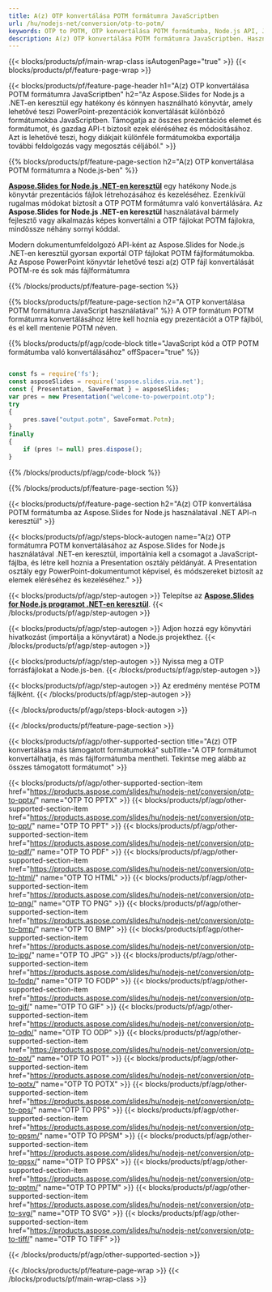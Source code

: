 ```yaml
---
title: A(z) OTP konvertálása POTM formátumra JavaScriptben
url: /hu/nodejs-net/conversion/otp-to-potm/
keywords: OTP to POTM, OTP konvertálása POTM formátumba, Node.js API, JavaScript Library, OTP, POTM
description: A(z) OTP konvertálása POTM formátumra JavaScriptben. Használja a Node.js könyvtár API-t a OTP fájlok konvertálásához POTM formátumba
---
```


{{< blocks/products/pf/main-wrap-class isAutogenPage="true" >}}
{{< blocks/products/pf/feature-page-wrap >}}

{{< blocks/products/pf/feature-page-header h1="A(z) OTP konvertálása POTM formátumra JavaScriptben" h2="Az Aspose.Slides for Node.js a .NET-en keresztül egy hatékony és könnyen használható könyvtár, amely lehetővé teszi PowerPoint-prezentációk konvertálását különböző formátumokba JavaScriptben. Támogatja az összes prezentációs elemet és formátumot, és gazdag API-t biztosít ezek eléréséhez és módosításához. Azt is lehetővé teszi, hogy diákjait különféle formátumokba exportálja további feldolgozás vagy megosztás céljából." >}}

{{% blocks/products/pf/feature-page-section h2="A(z) OTP konvertálása POTM formátumra a Node.js-ben" %}}

[**Aspose.Slides for Node.js .NET-en keresztül**](https://products.aspose.com/slides/hu/nodejs-net/) egy hatékony Node.js könyvtár prezentációs fájlok létrehozásához és kezeléséhez. Ezenkívül rugalmas módokat biztosít a OTP POTM formátumra való konvertálására. Az **Aspose.Slides for Node.js .NET-en keresztül** használatával bármely fejlesztő vagy alkalmazás képes konvertálni a OTP fájlokat POTM fájlokra, mindössze néhány sornyi kóddal.

Modern dokumentumfeldolgozó API-ként az Aspose.Slides for Node.js .NET-en keresztül gyorsan exportál OTP fájlokat POTM fájlformátumokba. Az Aspose PowerPoint könyvtár lehetővé teszi a(z) OTP fájl konvertálását POTM-re és sok más fájlformátumra

{{% /blocks/products/pf/feature-page-section %}}

{{% blocks/products/pf/feature-page-section  h2="A OTP konvertálása POTM formátumra JavaScript használatával" %}}
A OTP formátum POTM formátumra konvertálásához létre kell hoznia egy prezentációt a OTP fájlból, és el kell mentenie POTM néven.

{{% blocks/products/pf/agp/code-block title="JavaScript kód a OTP POTM formátumba való konvertálásához" offSpacer="true" %}}

```javascript

const fs = require('fs');
const asposeSlides = require('aspose.slides.via.net');
const { Presentation, SaveFormat } = asposeSlides;
var pres = new Presentation("welcome-to-powerpoint.otp");
try
{
    pres.save("output.potm", SaveFormat.Potm);
}
finally
{
    if (pres != null) pres.dispose();
}
```


{{% /blocks/products/pf/agp/code-block %}}

{{% /blocks/products/pf/feature-page-section %}}

{{< blocks/products/pf/feature-page-section  h2="A(z) OTP konvertálása POTM formátumba az Aspose.Slides for Node.js használatával .NET API-n keresztül" >}}

{{< blocks/products/pf/agp/steps-block-autogen name="A(z) OTP formátumra POTM konvertálásához az Aspose.Slides for Node.js használatával .NET-en keresztül, importálnia kell a csomagot a JavaScript-fájlba, és létre kell hoznia a Presentation osztály példányát. A Presentation osztály egy PowerPoint-dokumentumot képvisel, és módszereket biztosít az elemek eléréséhez és kezeléséhez." >}}

{{< blocks/products/pf/agp/step-autogen >}}
Telepítse az [**Aspose.Slides for Node.js programot .NET-en keresztül**](https://products.aspose.com/slides/hu/nodejs-net/).
{{< /blocks/products/pf/agp/step-autogen >}}

{{< blocks/products/pf/agp/step-autogen >}}
Adjon hozzá egy könyvtári hivatkozást (importálja a könyvtárat) a Node.js projekthez.
{{< /blocks/products/pf/agp/step-autogen >}}

{{< blocks/products/pf/agp/step-autogen >}}
Nyissa meg a OTP forrásfájlokat a Node.js-ben.
{{< /blocks/products/pf/agp/step-autogen >}}

{{< blocks/products/pf/agp/step-autogen >}}
Az eredmény mentése POTM fájlként.
{{< /blocks/products/pf/agp/step-autogen >}}

{{< /blocks/products/pf/agp/steps-block-autogen >}}

{{< /blocks/products/pf/feature-page-section >}}

{{< blocks/products/pf/agp/other-supported-section title="A(z) OTP konvertálása más támogatott formátumokká" subTitle="A OTP formátumot konvertálhatja, és más fájlformátumba mentheti. Tekintse meg alább az összes támogatott formátumot" >}}

{{< blocks/products/pf/agp/other-supported-section-item href="https://products.aspose.com/slides/hu/nodejs-net/conversion/otp-to-pptx/" name="OTP TO PPTX" >}}
{{< blocks/products/pf/agp/other-supported-section-item href="https://products.aspose.com/slides/hu/nodejs-net/conversion/otp-to-ppt/" name="OTP TO PPT" >}}
{{< blocks/products/pf/agp/other-supported-section-item href="https://products.aspose.com/slides/hu/nodejs-net/conversion/otp-to-pdf/" name="OTP TO PDF" >}}
{{< blocks/products/pf/agp/other-supported-section-item href="https://products.aspose.com/slides/hu/nodejs-net/conversion/otp-to-html/" name="OTP TO HTML" >}}
{{< blocks/products/pf/agp/other-supported-section-item href="https://products.aspose.com/slides/hu/nodejs-net/conversion/otp-to-png/" name="OTP TO PNG" >}}
{{< blocks/products/pf/agp/other-supported-section-item href="https://products.aspose.com/slides/hu/nodejs-net/conversion/otp-to-bmp/" name="OTP TO BMP" >}}
{{< blocks/products/pf/agp/other-supported-section-item href="https://products.aspose.com/slides/hu/nodejs-net/conversion/otp-to-jpg/" name="OTP TO JPG" >}}
{{< blocks/products/pf/agp/other-supported-section-item href="https://products.aspose.com/slides/hu/nodejs-net/conversion/otp-to-fodp/" name="OTP TO FODP" >}}
{{< blocks/products/pf/agp/other-supported-section-item href="https://products.aspose.com/slides/hu/nodejs-net/conversion/otp-to-gif/" name="OTP TO GIF" >}}
{{< blocks/products/pf/agp/other-supported-section-item href="https://products.aspose.com/slides/hu/nodejs-net/conversion/otp-to-odp/" name="OTP TO ODP" >}}
{{< blocks/products/pf/agp/other-supported-section-item href="https://products.aspose.com/slides/hu/nodejs-net/conversion/otp-to-pot/" name="OTP TO POT" >}}
{{< blocks/products/pf/agp/other-supported-section-item href="https://products.aspose.com/slides/hu/nodejs-net/conversion/otp-to-potx/" name="OTP TO POTX" >}}
{{< blocks/products/pf/agp/other-supported-section-item href="https://products.aspose.com/slides/hu/nodejs-net/conversion/otp-to-pps/" name="OTP TO PPS" >}}
{{< blocks/products/pf/agp/other-supported-section-item href="https://products.aspose.com/slides/hu/nodejs-net/conversion/otp-to-ppsm/" name="OTP TO PPSM" >}}
{{< blocks/products/pf/agp/other-supported-section-item href="https://products.aspose.com/slides/hu/nodejs-net/conversion/otp-to-ppsx/" name="OTP TO PPSX" >}}
{{< blocks/products/pf/agp/other-supported-section-item href="https://products.aspose.com/slides/hu/nodejs-net/conversion/otp-to-pptm/" name="OTP TO PPTM" >}}
{{< blocks/products/pf/agp/other-supported-section-item href="https://products.aspose.com/slides/hu/nodejs-net/conversion/otp-to-svg/" name="OTP TO SVG" >}}
{{< blocks/products/pf/agp/other-supported-section-item href="https://products.aspose.com/slides/hu/nodejs-net/conversion/otp-to-tiff/" name="OTP TO TIFF" >}}


{{< /blocks/products/pf/agp/other-supported-section >}}

{{< /blocks/products/pf/feature-page-wrap >}}
{{< /blocks/products/pf/main-wrap-class >}}